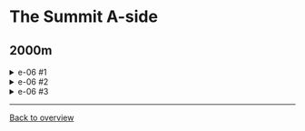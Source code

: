 # The Summit A-side

## 2000m

<details>
  <summary>e-06 #1</summary>
  
  ![gif](https://github.com/DrMadThrust/docs-swag-collection/blob/main/vids/7A_4_e-06_00.webp)
  
  Insanity: 6 Potential: 0
  
  Reverse coyote demohyper bhop, ultra downright twice, jump through the tiny gap and finish with an upright and up dash pattern. Bonus points are awarded for not doing a crouched bhop through the spinner gap.
  Slightly slower than ASS (quite a bit faster than regular skip!) but will make you the supreme authority of the swag business if you pull this off in a run. A lot easier, only a few frames slower but boring if you only ultra once instead of twice.
</details>

<details>
  <summary>e-06 #2</summary>
  
  ![gif](https://github.com/DrMadThrust/docs-swag-collection/blob/main/vids/7A_4_e-06_01.webp)
  
  Insanity: 3 Potential: 0
  
  Reverse coyote demohyper bhop, and from there on it's basically the regular skip. Only difference is that you can greed out a right dash instead of doing 2 uprights. Decent save over regular skip, so go for it if for whatever reason you're consistent at that reverse demohyper.
</details>

<details>
  <summary>e-06 #3</summary>
  
  ![gif](https://github.com/DrMadThrust/docs-swag-collection/blob/main/vids/7A_4_e-06_02.webp)
  
  Insanity: 4 Potential: +1
  
  Reverse coyote demohyper bhop, fly for a bit and then end it off the same way you would end off ASS! Who would have thought that ASS and regular skip could become friends one day. Demo throught the spinner gap highly recommended, but in no way required. Shoutouts to Sleepy__Dan__ for inspiring me to lab this gem.
</details>

---
[Back to overview](https://github.com/DrMadThrust/docs-swag-collection)
